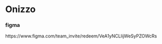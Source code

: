 <h1>Onizzo</h1>

<h3>figma</h3>
https://www.figma.com/team_invite/redeem/VeA1yNCLlijWeSyPZOWcRs


  <!--Email: admin@onizzo.com<br>-->
  <!--#Contrase帽a: admin123-->